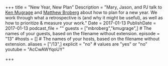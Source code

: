 +++
title = "New Year, New Plan"
Description = "Mary, Jason, and PJ talk to [Ken Mugrage](https://twitter.com/kmugrage) and [Matthew Broberg](https://twitter.com/mjbrender) about how to plan for a new year. We work through what a retrospective is (and why it might be useful), as well as how to prioritize & measure your work."
Date = 2017-01-13
PublishDate = 2017-01-13
podcast_file = ""
guests = ["mbroberg","kmugrage",] # The names of your guests, based on the filename without extension.
episode = "13"
#hosts = [] # The names of your hosts, based on the filename without extension.
aliases = ["/13",]
explicit = "no" # values are "yes" or "no"
youtube = "AcCwAWYqoUY"

+++

